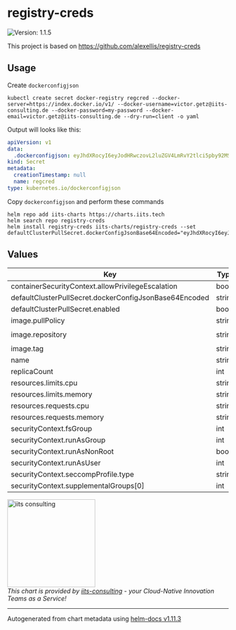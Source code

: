 # registry-creds

![Version: 1.1.5](https://img.shields.io/badge/Version-1.1.5-informational?style=flat-square)

This project is based on https://github.com/alexellis/registry-creds

## Usage

Create `dockerconfigjson`

```shell
kubectl create secret docker-registry regcred --docker-server=https://index.docker.io/v1/ --docker-username=victor.getz@iits-consulting.de --docker-password=my-password --docker-email=victor.getz@iits-consulting.de --dry-run=client -o yaml
```

Output will looks like this:

```yaml
apiVersion: v1
data:
  .dockerconfigjson: eyJhdXRocyI6eyJodHRwczovL2luZGV4LmRvY2tlci5pby92MS8iOnsidXNlcm5hbWUiOiJ2aWN0b3IuZ2V0ekBpaXRzLWNvbnN1bHRpbmcuZGUiLCJwYXNzd29yZCI6Im15LXBhc3N3b3JkIiwiZW1haWwiOiJ2aWN0b3IuZ2V0ekBpaXRzLWNvbnN1bHRpbmcuZGUiLCJhdXRoIjoiZG1samRHOXlMbWRsZEhwQWFXbDBjeTFqYjI1emRXeDBhVzVuTG1SbE9tMTVMWEJoYzNOM2IzSmsifX19
kind: Secret
metadata:
  creationTimestamp: null
  name: regcred
type: kubernetes.io/dockerconfigjson
```
Copy `dockerconfigjson` and perform these commands

```shell
helm repo add iits-charts https://charts.iits.tech
helm search repo registry-creds
helm install registry-creds iits-charts/registry-creds --set defaultClusterPullSecret.dockerConfigJsonBase64Encoded="eyJhdXRocyI6eyJodHRwczovL2luZGV4LmRvY2tlci5pby92MS8iOnsidXNlcm5hbWUiOiJ2aWN0b3IuZ2V0ekBpaXRzLWNvbnN1bHRpbmcuZGUiLCJwYXNzd29yZCI6Im15LXBhc3N3b3JkIiwiZW1haWwiOiJ2aWN0b3IuZ2V0ekBpaXRzLWNvbnN1bHRpbmcuZGUiLCJhdXRoIjoiZG1samRHOXlMbWRsZEhwQWFXbDBjeTFqYjI1emRXeDBhVzVuTG1SbE9tMTVMWEJoYzNOM2IzSmsifX19"
```

## Values

| Key | Type | Default | Description |
|-----|------|---------|-------------|
| containerSecurityContext.allowPrivilegeEscalation | bool | `false` |  |
| defaultClusterPullSecret.dockerConfigJsonBase64Encoded | string | `"eyJhdXRo...REPLACE_ME"` |  |
| defaultClusterPullSecret.enabled | bool | `true` |  |
| image.pullPolicy | string | `"IfNotPresent"` |  |
| image.repository | string | `"ghcr.io/alexellis/registry-creds"` |  |
| image.tag | string | `"0.3.1-rc1"` |  |
| name | string | `"registry-creds"` |  |
| replicaCount | int | `1` |  |
| resources.limits.cpu | string | `"300m"` |  |
| resources.limits.memory | string | `"256Mi"` |  |
| resources.requests.cpu | string | `"100m"` |  |
| resources.requests.memory | string | `"45Mi"` |  |
| securityContext.fsGroup | int | `2000` |  |
| securityContext.runAsGroup | int | `1000` |  |
| securityContext.runAsNonRoot | bool | `true` |  |
| securityContext.runAsUser | int | `999` |  |
| securityContext.seccompProfile.type | string | `"RuntimeDefault"` |  |
| securityContext.supplementalGroups[0] | int | `1001` |  |

<img src="https://iits-consulting.de/wp-content/uploads/2021/08/iits-logo-2021-red-square-xl.png"
alt="iits consulting" id="logo" width="200" height="200">
<br>
*This chart is provided by [iits-consulting](https://iits-consulting.de/) - your Cloud-Native Innovation Teams as a Service!*

----------------------------------------------
Autogenerated from chart metadata using [helm-docs v1.11.3](https://github.com/norwoodj/helm-docs/releases/v1.11.3)
